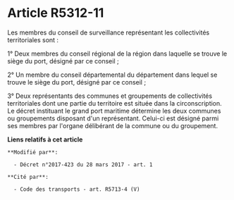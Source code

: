 # Article R5312-11

Les membres du conseil de surveillance représentant les collectivités territoriales sont :

1° Deux membres du conseil régional de la région dans laquelle se trouve le siège du port, désigné par ce conseil ;

2° Un membre du conseil départemental du département dans lequel se trouve le siège du port, désigné par ce conseil ;

3° Deux représentants des communes et groupements de collectivités territoriales dont une partie du territoire est située
dans la circonscription. Le décret instituant le grand port maritime détermine les deux communes ou groupements disposant
d'un représentant. Celui-ci est désigné parmi ses membres par l'organe délibérant de la commune ou du groupement.

**Liens relatifs à cet article**

	**Modifié par**:

	  - Décret n°2017-423 du 28 mars 2017 - art. 1

	**Cité par**:

	  - Code des transports - art. R5713-4 (V)
